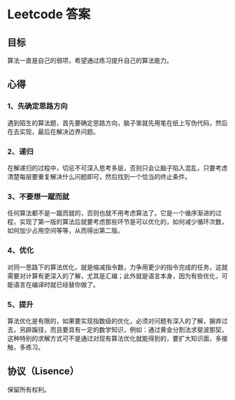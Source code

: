 # Leetcode 答案

## 目标

算法一直是自己的弱项，希望通过练习提升自己的算法能力。


## 心得
### 1、先确定思路方向

遇到陌生的算法题，首先要确定思路方向，脑子笨就先用笔在纸上写伪代码，然后在去实现，最后在解决边界问题。

### 2、递归

在解递归的过程中，切忌不可深入思考多层，否则只会让脑子陷入混乱，只要考虑清楚每层要重复解决什么问题即可，然后找到一个恰当的终止条件。

### 3、不要想一蹴而就

任何算法都不是一蹴而就的，否则也就不用考虑算法了。它是一个循序渐进的过程，实现了第一版的算法后就要考虑那些环节是可以优化的，如何减少循环次数，如何加少占用空间等等，从而得出第二版。

### 4、优化
对同一思路下的算法优化，就是缩减指令数，力争用更少的指令完成的任务，这就需要对计算有更深入的了解，尤其是汇编；此外就是语言本身，因为有些优化，可能语言在编译时就已经替你做了。

### 5、提升
算法优化是有限的，如果要实现指数级的优化，必须对问题有深入的了解，摒弃过去，另辟蹊径，而且要具有一定的数学知识，例如：通过黄金分割法求斐波那契，这种特别的求解方式可不是通过对现有算法优化就能得到的，要扩大知识面，多接触，多练习。


## 协议（Lisence）

保留所有权利。
